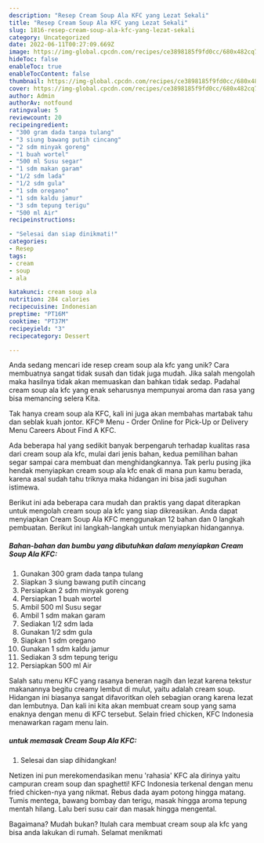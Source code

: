 ```yaml
---
description: "Resep Cream Soup Ala KFC yang Lezat Sekali"
title: "Resep Cream Soup Ala KFC yang Lezat Sekali"
slug: 1816-resep-cream-soup-ala-kfc-yang-lezat-sekali
category: Uncategorized
date: 2022-06-11T00:27:09.669Z
image: https://img-global.cpcdn.com/recipes/ce3898185f9fd0cc/680x482cq70/cream-soup-ala-kfc-foto-resep-utama.jpg
hideToc: false
enableToc: true
enableTocContent: false
thumbnail: https://img-global.cpcdn.com/recipes/ce3898185f9fd0cc/680x482cq70/cream-soup-ala-kfc-foto-resep-utama.jpg
cover: https://img-global.cpcdn.com/recipes/ce3898185f9fd0cc/680x482cq70/cream-soup-ala-kfc-foto-resep-utama.jpg
author: Admin
authorAv: notfound
ratingvalue: 5
reviewcount: 20
recipeingredient:
- "300 gram dada tanpa tulang"
- "3 siung bawang putih cincang"
- "2 sdm minyak goreng"
- "1 buah wortel"
- "500 ml Susu segar"
- "1 sdm makan garam"
- "1/2 sdm lada"
- "1/2 sdm gula"
- "1 sdm oregano"
- "1 sdm kaldu jamur"
- "3 sdm tepung terigu"
- "500 ml Air"
recipeinstructions:

- "Selesai dan siap dinikmati!"
categories:
- Resep
tags:
- cream
- soup
- ala

katakunci: cream soup ala 
nutrition: 284 calories
recipecuisine: Indonesian
preptime: "PT16M"
cooktime: "PT37M"
recipeyield: "3"
recipecategory: Dessert

---
```





Anda sedang mencari ide resep cream soup ala kfc yang unik? Cara membuatnya sangat tidak susah dan tidak juga mudah. Jika salah mengolah maka hasilnya tidak akan memuaskan dan bahkan tidak sedap. Padahal cream soup ala kfc yang enak seharusnya mempunyai aroma dan rasa yang bisa memancing selera Kita.





Tak hanya cream soup ala KFC, kali ini juga akan membahas martabak tahu dan seblak kuah jontor. KFC® Menu - Order Online for Pick-Up or Delivery Menu Careers About Find A KFC.

Ada beberapa hal yang sedikit banyak berpengaruh terhadap kualitas rasa dari cream soup ala kfc, mulai dari jenis bahan, kedua pemilihan bahan segar sampai cara membuat dan menghidangkannya. Tak perlu pusing jika hendak menyiapkan cream soup ala kfc enak di mana pun kamu berada, karena asal sudah tahu triknya maka hidangan ini bisa jadi suguhan istimewa.






Berikut ini ada beberapa cara mudah dan praktis yang dapat diterapkan untuk mengolah cream soup ala kfc yang siap dikreasikan. Anda dapat menyiapkan Cream Soup Ala KFC menggunakan 12 bahan dan 0 langkah pembuatan. Berikut ini langkah-langkah untuk menyiapkan hidangannya.

<!--inarticleads1-->

##### Bahan-bahan dan bumbu yang dibutuhkan dalam menyiapkan Cream Soup Ala KFC:

1. Gunakan 300 gram dada tanpa tulang
1. Siapkan 3 siung bawang putih cincang
1. Persiapkan 2 sdm minyak goreng
1. Persiapkan 1 buah wortel
1. Ambil 500 ml Susu segar
1. Ambil 1 sdm makan garam
1. Sediakan 1/2 sdm lada
1. Gunakan 1/2 sdm gula
1. Siapkan 1 sdm oregano
1. Gunakan 1 sdm kaldu jamur
1. Sediakan 3 sdm tepung terigu
1. Persiapkan 500 ml Air


Salah satu menu KFC yang rasanya beneran nagih dan lezat karena tekstur makanannya begitu creamy lembut di mulut, yaitu adalah cream soup. Hidangan ini biasanya sangat difavoritkan oleh sebagian orang karena lezat dan lembutnya. Dan kali ini kita akan membuat cream soup yang sama enaknya dengan menu di KFC tersebut. Selain fried chicken, KFC Indonesia menawarkan ragam menu lain. 

<!--inarticleads2-->

#####  untuk memasak Cream Soup Ala KFC:


1. Selesai dan siap dihidangkan!

Netizen ini pun merekomendasikan menu &#39;rahasia&#39; KFC ala dirinya yaitu campuran cream soup dan spaghetti! KFC Indonesia terkenal dengan menu fried chicken-nya yang nikmat. Rebus dada ayam potong hingga matang. Tumis mentega, bawang bombay dan terigu, masak hingga aroma tepung mentah hilang. Lalu beri susu cair dan masak hingga mengental. 

Bagaimana? Mudah bukan? Itulah cara membuat cream soup ala kfc yang bisa anda lakukan di rumah. Selamat menikmati

